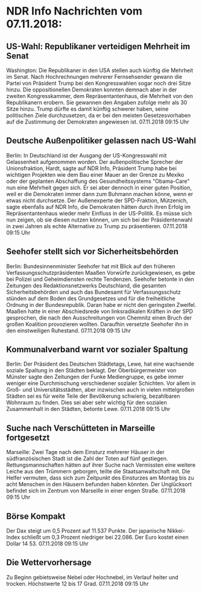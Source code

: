 # NDR Info Nachrichten vom 07.11.2018:


## US-Wahl: Republikaner verteidigen Mehrheit im Senat
Washington: Die Republikaner in den USA stellen auch künftig die Mehrheit im Senat. Nach Hochrechnungen mehrerer Fernsehsender gewann die Partei von Präsident Trump bei den Kongresswahlen sogar noch drei Sitze hinzu. Die oppositionellen Demokraten konnten demnach aber in der zweiten Kongresskammer, dem Repräsentantenhaus, die Mehrheit von den Republikanern erobern. Sie gewannen den Angaben zufolge mehr als 30 Sitze hinzu. Trump dürfte es damit künftig schwerer haben, seine politischen Ziele durchzusetzen, da er bei den meisten Gesetzesvorhaben auf die Zustimmung der Demokraten angewiesen ist. 07.11.2018 09:15 Uhr 

## Deutsche Außenpolitiker gelassen nach US-Wahl
Berlin: In Deutschland ist der Ausgang der US-Kongresswahl mit Gelassenheit aufgenommen worden. Der außenpolitische Sprecher der Unionsfraktion, Hardt, sagte auf NDR Info, Präsident Trump habe bei wichtigen Projekten wie dem Bau einer Mauer an der Grenze zu Mexiko oder der geplanten Abschaffung des Gesundheitssystems "Obama-Care" nun eine Mehrheit gegen sich. Er sei aber dennoch in einer guten Position, weil er die Demokraten immer dann zum Buhmann machen könne, wenn er etwas nicht durchsetze. Der Außenexperte der SPD-Fraktion, Mützenich, sagte ebenfalls auf NDR Info, die Demokraten hätten durch ihren Erfolg im Repräsentantenhaus wieder mehr Einfluss in der US-Politik. Es müsse sich nun zeigen, ob sie diesen nutzen können, um sich bei der Präsidentenwahl in zwei Jahren als echte Alternative zu Trump zu präsentieren. 07.11.2018 09:15 Uhr 

## Seehofer stellt sich vor Sicherheitsbehörden
Berlin: Bundesinnenminister Seehofer hat mit Blick auf den früheren Verfassungsschutzpräsidenten Maaßen Vorwürfe zurückgewiesen, es gebe bei Polizei und Geheimdiensten rechte Tendenzen. Seehofer betonte in den Zeitungen des Redaktionsnetzwerks Deutschland, die gesamten Sicherheitsbehörden und auch das Bundesamt für Verfassungsschutz stünden auf dem Boden des Grundgesetzes und für die freiheitliche Ordnung in der Bundesrepublik. Daran habe er nicht den geringsten Zweifel. Maaßen hatte in einer Abschiedsrede von linksradikalen Kräften in der SPD gesprochen, die nach den Ausschreitungen von Chemnitz einen Bruch der großen Koalition provozieren wollten. Daraufhin versetzte Seehofer ihn in den einstweiligen Ruhestand. 07.11.2018 09:15 Uhr 

## Kommunalverband warnt vor sozialer Spaltung
Berlin: Der Präsident des Deutschen Städtetags, Lewe, hat eine wachsende soziale Spaltung in den Städten beklagt. Der Oberbürgermeister von Münster sagte den Zeitungen der Funke Mediengruppe, es gebe immer weniger eine Durchmischung verschiedener sozialer Schichten. Vor allem in Groß- und Universitätsstädten, aber inzwischen auch in vielen mittelgroßen Städten sei es für weite Teile der Bevölkerung schwierig, bezahlbaren Wohnraum zu finden. Dies sei aber sehr wichtig für den sozialen Zusammenhalt in den Städten, betonte Lewe. 07.11.2018 09:15 Uhr 

## Suche nach Verschütteten in Marseille fortgesetzt
Marseille: Zwei Tage nach dem Einsturz mehrerer Häuser in der südfranzösischen Stadt ist die Zahl der Toten auf fünf gestiegen. Rettungsmannschaften hätten auf ihrer Suche nach Vermissten eine weitere Leiche aus den Trümmern geborgen, teilte die Staatsanwaltschaft mit. Die Helfer vermuten, dass sich zum Zeitpunkt des Einsturzes am Montag bis zu acht Menschen in den Häusern befunden haben könnten. Der Unglücksort befindet sich im Zentrum von Marseille in einer engen Straße. 07.11.2018 09:15 Uhr 

## Börse Kompakt
Der Dax steigt um 0,5 Prozent auf 11.537 Punkte. Der japanische Nikkei-Index schließt um 0,3 Prozent niedriger bei 22.086. Der Euro kostet einen Dollar 14 53. 07.11.2018 09:15 Uhr 

## Die Wettervorhersage
Zu Beginn gebietsweise Nebel oder Hochnebel, im Verlauf heiter und trocken. Höchstwerte 12 bis 17 Grad. 07.11.2018 09:15 Uhr 
